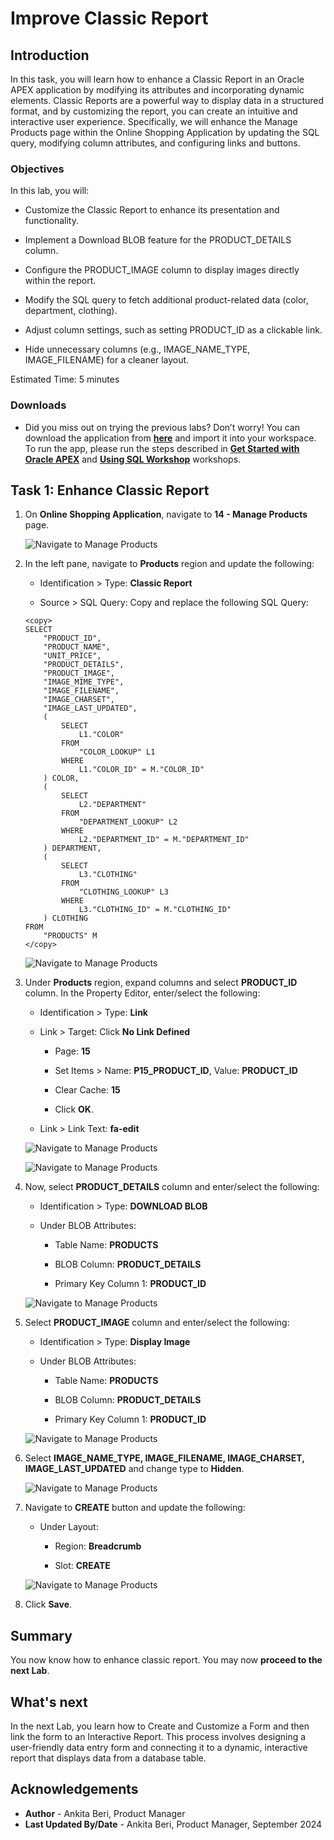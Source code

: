 # Improve Classic Report

## Introduction

In this task, you will learn how to enhance a Classic Report in an Oracle APEX application by modifying its attributes and incorporating dynamic elements. Classic Reports are a powerful way to display data in a structured format, and by customizing the report, you can create an intuitive and interactive user experience. Specifically, we will enhance the Manage Products page within the Online Shopping Application by updating the SQL query, modifying column attributes, and configuring links and buttons.

### Objectives

In this lab, you will:

- Customize the Classic Report to enhance its presentation and functionality.

- Implement a Download BLOB feature for the PRODUCT_DETAILS column.

- Configure the PRODUCT_IMAGE column to display images directly within the report.

- Modify the SQL query to fetch additional product-related data (color, department, clothing).

- Adjust column settings, such as setting PRODUCT_ID as a clickable link.

- Hide unnecessary columns (e.g., IMAGE_NAME_TYPE, IMAGE_FILENAME) for a cleaner layout.

Estimated Time: 5 minutes

### Downloads

- Did you miss out on trying the previous labs? Don’t worry! You can download the application from **[here](files/hol10.sql)** and import it into your workspace. To run the app, please run the steps described in **[Get Started with Oracle APEX](https://livelabs.oracle.com/pls/apex/r/dbpm/livelabs/run-workshop?p210_wid=3509)** and **[Using SQL Workshop](https://livelabs.oracle.com/pls/apex/r/dbpm/livelabs/run-workshop?p210_wid=3524)** workshops.

## Task 1: Enhance Classic Report

1. On **Online Shopping Application**, navigate to **14 - Manage Products** page.

      ![Navigate to Manage Products](./images/14-manage-products.png " ")

2. In the left pane, navigate to **Products** region and update the following:

    - Identification > Type: **Classic Report**

    - Source > SQL Query: Copy and replace the following SQL Query:

    ```
    <copy>
    SELECT
        "PRODUCT_ID",
        "PRODUCT_NAME",
        "UNIT_PRICE",
        "PRODUCT_DETAILS",
        "PRODUCT_IMAGE",
        "IMAGE_MIME_TYPE",
        "IMAGE_FILENAME",
        "IMAGE_CHARSET",
        "IMAGE_LAST_UPDATED",
        (
            SELECT
                L1."COLOR"
            FROM
                "COLOR_LOOKUP" L1
            WHERE
                L1."COLOR_ID" = M."COLOR_ID"
        ) COLOR,
        (
            SELECT
                L2."DEPARTMENT"
            FROM
                "DEPARTMENT_LOOKUP" L2
            WHERE
                L2."DEPARTMENT_ID" = M."DEPARTMENT_ID"
        ) DEPARTMENT,
        (
            SELECT
                L3."CLOTHING"
            FROM
                "CLOTHING_LOOKUP" L3
            WHERE
                L3."CLOTHING_ID" = M."CLOTHING_ID"
        ) CLOTHING
    FROM
        "PRODUCTS" M
    </copy>
    ```

    ![Navigate to Manage Products](./images/update-query.png " ")

3. Under **Products** region, expand columns and select **PRODUCT\_ID** column. In the Property Editor, enter/select the following:

    - Identification > Type: **Link**

    - Link > Target: Click **No Link Defined**

        - Page: **15**

        - Set Items > Name: **P15\_PRODUCT\_ID**, Value: **PRODUCT\_ID**

        - Clear Cache: **15**

        - Click **OK**.

    - Link > Link Text: **fa-edit**

    ![Navigate to Manage Products](./images/product-id-link.png " ")

    ![Navigate to Manage Products](./images/product-id-icon.png " ")

4. Now, select **PRODUCT\_DETAILS** column and enter/select the following:

    - Identification > Type: **DOWNLOAD BLOB**

    - Under BLOB Attributes:

        - Table Name: **PRODUCTS**

        - BLOB Column: **PRODUCT_DETAILS**

        - Primary Key Column 1: **PRODUCT_ID**

     ![Navigate to Manage Products](./images/product-details.png " ")

5. Select **PRODUCT_IMAGE** column and enter/select the following:

    - Identification > Type: **Display Image**

    - Under BLOB Attributes:

        - Table Name: **PRODUCTS**

        - BLOB Column: **PRODUCT_DETAILS**

        - Primary Key Column 1: **PRODUCT_ID**

    ![Navigate to Manage Products](./images/product-image.png " ")

6. Select **IMAGE_NAME_TYPE, IMAGE_FILENAME, IMAGE_CHARSET, IMAGE_LAST_UPDATED** and change type to **Hidden**.

    ![Navigate to Manage Products](./images/hidden-columns1.png " ")

7. Navigate to **CREATE** button and update the following:

    - Under Layout:

        - Region: **Breadcrumb**

        - Slot: **CREATE**

     ![Navigate to Manage Products](./images/create-slot.png " ")

8. Click **Save**.

## Summary

You now know how to enhance classic report. You may now **proceed to the next Lab**.

## What's next

In the next Lab, you learn how to Create and Customize a Form and then link the form to an Interactive Report. This process involves designing a user-friendly data entry form and connecting it to a dynamic, interactive report that displays data from a database table.

## Acknowledgements

- **Author** - Ankita Beri, Product Manager
- **Last Updated By/Date** - Ankita Beri, Product Manager, September 2024
